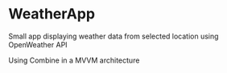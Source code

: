# WeatherApp

Small app displaying weather data from selected location using OpenWeather API

Using Combine in a MVVM architecture
